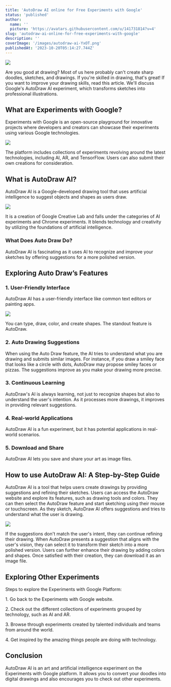 ```yaml
---
title: 'AutoDraw AI online for Free Experiments with Google'
status: 'published'
author:
  name: ''
  picture: 'https://avatars.githubusercontent.com/u/141731814?v=4'
slug: 'autodraw-ai-online-for-free-experiments-with-google'
description: ''
coverImage: '/images/autodraw-ai-YxOT.png'
publishedAt: '2023-10-20T05:14:27.744Z'
---
```


![](/images/autodraw-ai-E1MT.png)

Are you good at drawing? Most of us here probably can't create sharp doodles, sketches, and drawings. If you're skilled in drawing, that's great! If you want to improve your drawing skills, read this article. We'll discuss Google's AutoDraw AI experiment, which transforms sketches into professional illustrations.

## **What are Experiments with Google?**

Experiments with Google is an open-source playground for innovative projects where developers and creators can showcase their experiments using various Google technologies.

![](/images/image-28-1024x690-A3OD.png)

The platform includes collections of experiments revolving around the latest technologies, including AI, AR, and TensorFlow. Users can also submit their own creations for consideration.

## **What is AutoDraw AI?**

AutoDraw AI is a Google-developed drawing tool that uses artificial intelligence to suggest objects and shapes as users draw.

![](/images/image-26-M4Mz.png)

It is a creation of Google Creative Lab and falls under the categories of AI experiments and Chrome experiments. It blends technology and creativity by utilizing the foundations of artificial intelligence.

### **What Does Auto Draw Do?**

AutoDraw AI is fascinating as it uses AI to recognize and improve your sketches by offering suggestions for a more polished version.

## **Exploring Auto Draw’s Features**

### **1\. User-Friendly Interface**

AutoDraw AI has a user-friendly interface like common text editors or painting apps.

![](/images/image-25-1024x522-gyMj.png)

You can type, draw, color, and create shapes. The standout feature is AutoDraw.

### **2\. Auto Drawing Suggestions**

When using the Auto Draw feature, the AI tries to understand what you are drawing and submits similar images. For instance, if you draw a smiley face that looks like a circle with dots, AutoDraw may propose smiley faces or pizzas. The suggestions improve as you make your drawing more precise.

### **3\. Continuous Learning**

AutoDraw's AI is always learning, not just to recognize shapes but also to understand the user's intention. As it processes more drawings, it improves in providing relevant suggestions.

### **4\. Real-world Applications**

AutoDraw AI is a fun experiment, but it has potential applications in real-world scenarios.

### **5\. Download and Share**

AutoDraw AI lets you save and share your art as image files.

## **How to use AutoDraw AI: A Step-by-Step Guide**

AutoDraw AI is a tool that helps users create drawings by providing suggestions and refining their sketches. Users can access the AutoDraw website and explore its features, such as drawing tools and colors. They can then select the AutoDraw feature and start sketching using their mouse or touchscreen. As they sketch, AutoDraw AI offers suggestions and tries to understand what the user is drawing.

![](/images/image-27-1024x468-E2OD.png)

If the suggestions don't match the user's intent, they can continue refining their drawing. When AutoDraw presents a suggestion that aligns with the user's vision, they can select it to transform their sketch into a more polished version. Users can further enhance their drawing by adding colors and shapes. Once satisfied with their creation, they can download it as an image file.

## **Exploring Other Experiments**

Steps to explore the Experiments with Google Platform:

1\. Go back to the Experiments with Google website.

2\. Check out the different collections of experiments grouped by technology, such as AI and AR.

3\. Browse through experiments created by talented individuals and teams from around the world.

4\. Get inspired by the amazing things people are doing with technology.

## **Conclusion**

AutoDraw AI is an art and artificial intelligence experiment on the Experiments with Google platform. It allows you to convert your doodles into digital drawings and also encourages you to check out other experiments.

